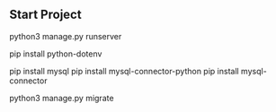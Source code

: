## Start Project
python3 manage.py runserver


<!-- FOR .ENV file -->
pip install python-dotenv

<!-- For DB -->
pip install mysql
pip install mysql-connector-python
pip install mysql-connector

<!-- Run Migrations -->
python3 manage.py migrate